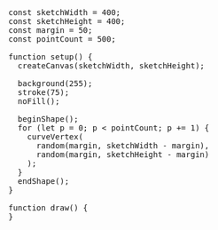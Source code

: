 <pre>const sketchWidth = 400;
const sketchHeight = 400;
const margin = 50;
const pointCount = 500;

function setup() {
  createCanvas(sketchWidth, sketchHeight);

  background(255);
  stroke(75);
  noFill();

  beginShape();
  for (let p = 0; p < pointCount; p += 1) {
    curveVertex(
      random(margin, sketchWidth - margin),
      random(margin, sketchHeight - margin)
    );
  }
  endShape();
}

function draw() {
}</pre>
